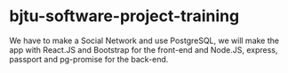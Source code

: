 # bjtu-software-project-training
We have to make a Social Network and use PostgreSQL, we will make the app with React.JS and Bootstrap for the front-end and Node.JS, express, passport and pg-promise for the back-end.
